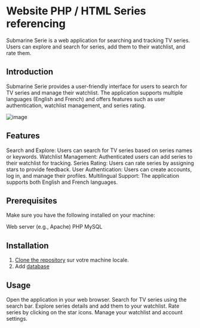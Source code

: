 # Website PHP / HTML Series referencing

Submarine Serie is a web application for searching and tracking TV series. Users can explore and search for series, add them to their watchlist, and rate them.

## Introduction

Submarine Serie provides a user-friendly interface for users to search for TV series and manage their watchlist. The application supports multiple languages (English and French) and offers features such as user authentication, watchlist management, and series rating.

![image](https://github.com/benguir/Website-PHP-SeriesReferencing/assets/97590761/dd0646d3-bbb8-4d4d-8f13-63d5d6e78f97)


## Features

Search and Explore: Users can search for TV series based on series names or keywords.
Watchlist Management: Authenticated users can add series to their watchlist for tracking.
Series Rating: Users can rate series by assigning stars to provide feedback.
User Authentication: Users can create accounts, log in, and manage their profiles.
Multilingual Support: The application supports both English and French languages.

## Prerequisites

Make sure you have the following installed on your machine:

Web server (e.g., Apache)
PHP
MySQL

## Installation

1. [Clone the repository](https://github.com/benguir/Website-PHP-SeriesReferencing.git) sur votre machine locale.
2. Add [database](https://github.com/benguir/Website-PHP-SeriesReferencing/blob/main/basededonnees.sql)

## Usage

Open the application in your web browser.
Search for TV series using the search bar.
Explore series details and add them to your watchlist.
Rate series by clicking on the star icons.
Manage your watchlist and account settings.


